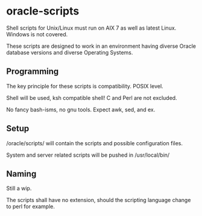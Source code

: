 # oracle-scripts
Shell scripts for Unix/Linux must run on AIX 7 as well as latest Linux.
Windows is not covered.

These scripts are designed to work in an environment having diverse Oracle database versions and diverse Operating Systems.

## Programming
The key principle for these scripts is compatibility. POSIX level. 

Shell will be used, ksh compatible shell! C and Perl are not excluded.

No fancy bash-isms, no gnu tools. Expect awk, sed, and ex. 

## Setup
/oracle/scripts/ will contain the scripts and possible configuration files. 

System and server related scripts will be pushed in /usr/local/bin/

## Naming
Still a wip. 

The scripts shall have no extension, should the scripting language change to perl for example.
